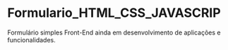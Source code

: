 # Formulario_HTML_CSS_JAVASCRIP

Formulário simples Front-End ainda em desenvolvimento de aplicações e funcionalidades.

